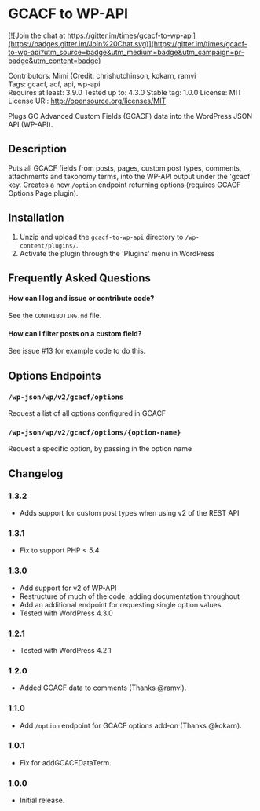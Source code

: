 # GCACF to WP-API

[![Join the chat at https://gitter.im/times/gcacf-to-wp-api](https://badges.gitter.im/Join%20Chat.svg)](https://gitter.im/times/gcacf-to-wp-api?utm_source=badge&utm_medium=badge&utm_campaign=pr-badge&utm_content=badge)

Contributors: Mimi (Credit: chrishutchinson, kokarn, ramvi   
Tags: gcacf, acf, api, wp-api   
Requires at least: 3.9.0
Tested up to: 4.3.0 
Stable tag: 1.0.0
License: MIT   
License URI: http://opensource.org/licenses/MIT

Plugs GC Advanced Custom Fields (GCACF) data into the WordPress JSON API (WP-API).

## Description

Puts all GCACF fields from posts, pages, custom post types, comments, attachments and taxonomy terms, into the WP-API output under the 'gcacf' key. Creates a new `/option` endpoint returning options (requires GCACF Options Page plugin).

## Installation

1. Unzip and upload the `gcacf-to-wp-api` directory to `/wp-content/plugins/`.
2. Activate the plugin through the 'Plugins' menu in WordPress

## Frequently Asked Questions

#### How can I log and issue or contribute code?
See the `CONTRIBUTING.md` file.

#### How can I filter posts on a custom field?
See issue #13 for example code to do this.

## Options Endpoints

### `/wp-json/wp/v2/gcacf/options`
Request a list of all options configured in GCACF

### `/wp-json/wp/v2/gcacf/options/{option-name}`
Request a specific option, by passing in the option name

## Changelog

### 1.3.2

* Adds support for custom post types when using v2 of the REST API

### 1.3.1

* Fix to support PHP < 5.4

### 1.3.0

* Add support for v2 of WP-API
* Restructure of much of the code, adding documentation throughout
* Add an additional endpoint for requesting single option values
* Tested with WordPress 4.3.0

### 1.2.1

* Tested with WordPress 4.2.1

### 1.2.0

* Added GCACF data to comments (Thanks @ramvi).

### 1.1.0

* Add `/option` endpoint for GCACF options add-on (Thanks @kokarn).

### 1.0.1

* Fix for addGCACFDataTerm.

### 1.0.0

* Initial release.